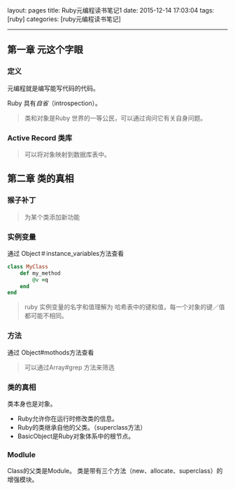 layout: pages
title: Ruby元编程读书笔记1
date: 2015-12-14 17:03:04
tags: [ruby]
categories: [ruby元编程读书笔记]

---

## 第一章 元这个字眼
### 定义
 元编程就是编写能写代码的代码。
 
 Ruby 具有*自省*（introspection）。
 > 类和对象是Ruby 世界的一等公民，可以通过询问它有关自身问题。
 
 ### Active Record 类库
 
 > 可以将对象映射到数据库表中。
  
## 第二章 类的真相

### 猴子补丁

>  为某个类添加新功能

### 实例变量
通过 Object＃instance_variables方法查看

```ruby
class MyClass
	def my_method
		@v =q
	end
end
```

>ruby 实例变量的名字和值理解为 哈希表中的键和值，每一个对象的键／值都可能不相同。

### 方法
通过 Object#mothods方法查看
> 可以通过Array#grep 方法来筛选

### 类的真相
类本身也是对象。

* Ruby允许你在运行时修改类的信息。
* Ruby的类继承自他的父类。（superclass方法）
* BasicObject是Ruby对象体系中的根节点。

### Modlule
 Class的父类是Module。
 类是带有三个方法（new、allocate、superclass）的增强模块。
 

